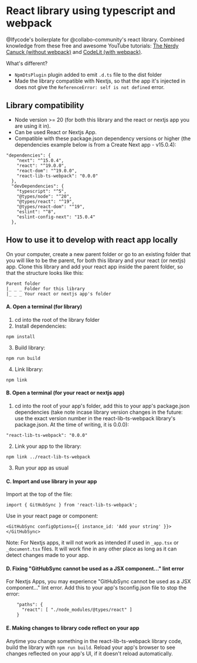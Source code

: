 # React library using typescript and webpack

@Ifycode's boilerplate for @collabo-community's react library. Combined knowledge from these free and awesome YouTube tutorials:
[The Nerdy Canuck (without webpack)](https://www.youtube.com/watch?v=V_5ImTOmMh0) and [CodeLit (with webpack)](https://www.youtube.com/watch?v=EIQGRENET04).

What's different?

- `NpmDtsPlugin` plugin added to emit `.d.ts` file to the dist folder
- Made the library compatible with Nextjs, so that the app it's injected in does not give the `ReferenceError: self is not defined` error.

## Library compatibility

- Node version >= 20 (for both this library and the react or nextjs app you are using it in).
- Can be used React or Nextjs App.
- Compatible with these package.json dependency versions or higher (the dependencies example below is from a Create Next app - v15.0.4):

```
"dependencies": {
    "next": "^15.0.4",
    "react": "^19.0.0",
    "react-dom": "^19.0.0",
    "react-lib-ts-webpack": "0.0.0"
  },
  "devDependencies": {
    "typescript": "^5",
    "@types/node": "^20",
    "@types/react": "^19",
    "@types/react-dom": "^19",
    "eslint": "^8",
    "eslint-config-next": "15.0.4"
  },
```

## How to use it to develop with react app locally

On your computer, create a new parent folder or go to an existing folder that you will like to be the parent, for both this library and your react (or nextjs) app. Clone this library and add your
react app inside the parent folder, so that the structure looks like this:

```
Parent folder
|_ _ _ Folder for this library
|_ _ _ Your react or nextjs app's folder
```

#### A. Open a terminal (for library)

1. cd into the root of the library folder
2. Install dependencies:

```
npm install
```

3. Build library:

```
npm run build
```

4. Link library:

```
npm link
```

#### B. Open a terminal (for your react or nextjs app)

1. cd into the root of your app's folder, add this to your app's package.json dependencies (take note incase library version changes in the future: use the exact version number in the
   react-lib-ts-webpack library's package.json. At the time of writing, it is 0.0.0):

```
"react-lib-ts-webpack": "0.0.0"
```

2. Link your app to the library:

```
npm link ../react-lib-ts-webpack
```

3. Run your app as usual

#### C. Import and use library in your app

Import at the top of the file:

```
import { GitHubSync } from 'react-lib-ts-webpack';
```

Use in your react page or component:

```
<GitHubSync configOptions={{ instance_id: 'Add your string' }}></GitHubSync>
```

Note: For Nextjs apps, it will not work as intended if used in `_app.tsx` or `_document.tsx` files. It will work fine in any other place as long as it can detect changes made to your app.

#### D. Fixing "GitHubSync cannot be used as a JSX component..." lint error

For Nextjs Apps, you may experience "GitHubSync cannot be used as a JSX component..." lint error. Add this to your app's tsconfig.json file to stop the error:

```
    "paths": {
      "react": [ "./node_modules/@types/react" ]
    }
```

#### E. Making changes to library code reflect on your app

Anytime you change something in the react-lib-ts-webpack library code, build the library with `npm run build`. Reload your app's browser to see changes reflected on your app's UI, if it doesn't reload automatically.
